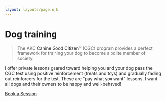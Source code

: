 ```yaml
---
layout: layouts/page.njk
---
```


# Dog training

> The AKC [Canine Good Citizen](https://www.akc.org/products-services/training-programs/canine-good-citizen/)™ (CGC) program provides a perfect framework for training your dog to become a polite member of society.

I offer private lessons geared toward helping you and your dog pass the CGC test using positive reinforcement (treats and toys) and gradually fading out reinforcers for the test. These are "pay what you want" lessons. I want all dogs and their owners to be happy and well-behaved!

[Book a Session](https://fantastical.app/doggambit/dog-training)